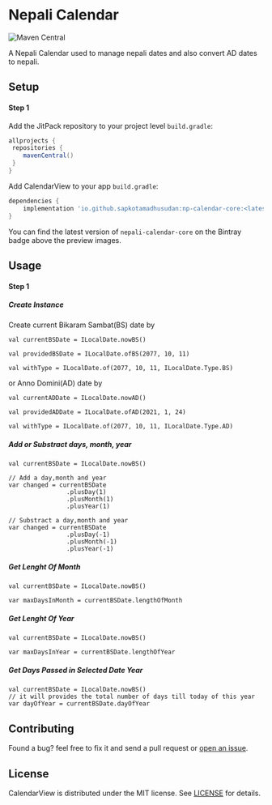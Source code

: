 # Nepali Calendar
![Maven Central](https://img.shields.io/maven-central/v/io.github.sapkotamadhusudan/np-calendar-core?color=green)

A Nepali Calendar used to manage nepali dates and also convert AD dates to nepali.

## Setup

#### Step 1

Add the JitPack repository to your project level `build.gradle`:

```groovy
allprojects {
 repositories {
    mavenCentral()
 }
}
```

Add CalendarView to your app `build.gradle`:

```groovy
dependencies {
	implementation 'io.github.sapkotamadhusudan:np-calendar-core:<latest-version>'
}
```

You can find the latest version of `nepali-calendar-core` on the Bintray badge above the preview images.

## Usage

#### Step 1

##### Create Instance
Create current Bikaram Sambat(BS) date by

```
val currentBSDate = ILocalDate.nowBS()

val providedBSDate = ILocalDate.ofBS(2077, 10, 11)

val withType = ILocalDate.of(2077, 10, 11, ILocalDate.Type.BS)
```

or 
Anno Domini(AD) date by

```
val currentADDate = ILocalDate.nowAD()

val providedADDate = ILocalDate.ofAD(2021, 1, 24)

val withType = ILocalDate.of(2077, 10, 11, ILocalDate.Type.AD)
```

##### Add or Substract days, month, year

```
val currentBSDate = ILocalDate.nowBS()

// Add a day,month and year
var changed = currentBSDate
				.plusDay(1)
				.plusMonth(1)
				.plusYear(1)

// Substract a day,month and year
var changed = currentBSDate
				.plusDay(-1)
				.plusMonth(-1)
				.plusYear(-1)
```



##### Get Lenght Of Month

```
val currentBSDate = ILocalDate.nowBS()

var maxDaysInMonth = currentBSDate.lengthOfMonth
```


##### Get Lenght Of Year

```
val currentBSDate = ILocalDate.nowBS()

var maxDaysInYear = currentBSDate.lengthOfYear
```


##### Get Days Passed in Selected Date Year

```
val currentBSDate = ILocalDate.nowBS()
// it will provides the total number of days till today of this year
var dayOfYear = currentBSDate.dayOfYear
```



## Contributing

Found a bug? feel free to fix it and send a pull request or [open an issue](https://github.com/sapkotamadhusudan/nepali-calendar/issues).


## License
CalendarView is distributed under the MIT license. See [LICENSE](https://github.com/sapkotamadhusudan/nepali-calendar/blob/master/LICENSE.md) for details.